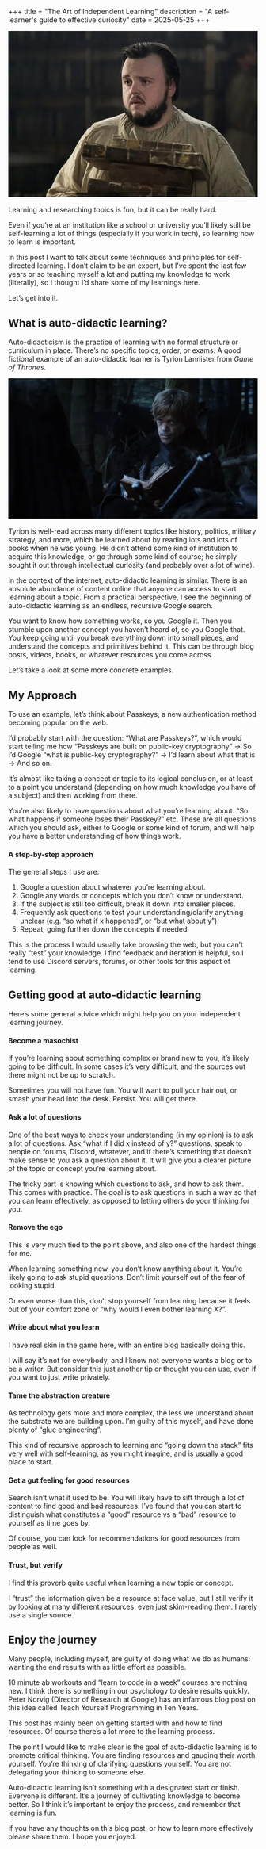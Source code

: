 +++
title = "The Art of Independent Learning"
description = "A self-learner's guide to effective curiosity"
date = 2025-05-25
+++

![](samwell-tarly.jpg)

Learning and researching topics is fun, but it can be really hard.

Even if you’re at an institution like a school or university you’ll likely still be self-learning a lot of things (especially if you work in tech), so learning how to learn is important.

In this post I want to talk about some techniques and principles for self-directed learning. I don’t claim to be an expert, but I’ve spent the last few years or so teaching myself a lot and putting my knowledge to work (literally), so I thought I’d share some of my learnings here.

Let’s get into it.

## What is auto-didactic learning?

Auto-didacticism is the practice of learning with no formal structure or curriculum in place. There’s no specific topics, order, or exams. A good fictional example of an auto-didactic learner is Tyrion Lannister from *Game of Thrones*.

![](tyrion.jpg)

Tyrion is well-read across many different topics like history, politics, military strategy, and more, which he learned about by reading lots and lots of books when he was young. He didn’t attend some kind of institution to acquire this knowledge, or go through some kind of course; he simply sought it out through intellectual curiosity (and probably over a lot of wine).

In the context of the internet, auto-didactic learning is similar. There is an absolute abundance of content online that anyone can access to start learning about a topic. From a practical perspective, I see the beginning of auto-didactic learning as an endless, recursive Google search.

You want to know how something works, so you Google it. Then you stumble upon another concept you haven’t heard of, so you Google that. You keep going until you break everything down into small pieces, and understand the concepts and primitives behind it. This can be through blog posts, videos, books, or whatever resources you come across.

Let’s take a look at some more concrete examples.

## My Approach

To use an example, let’s think about Passkeys, a new authentication method becoming popular on the web.

I’d probably start with the question: “What are Passkeys?”, which would start telling me how “Passkeys are built on public-key cryptography” → So I’d Google “what is public-key cryptography?” → I’d learn about what that is → And so on.

It’s almost like taking a concept or topic to its logical conclusion, or at least to a point you understand (depending on how much knowledge you have of a subject) and then working from there.

You’re also likely to have questions about what you’re learning about. “So what happens if someone loses their Passkey?” etc. These are all questions which you should ask, either to Google or some kind of forum, and will help you have a better understanding of how things work.

#### A step-by-step approach

The general steps I use are:

1. Google a question about whatever you’re learning about.
2. Google any words or concepts which you don’t know or understand.
3. If the subject is still too difficult, break it down into smaller pieces.
4. Frequently ask questions to test your understanding/clarify anything unclear (e.g. “so what if x happened”, or “but what about y”).
5. Repeat, going further down the concepts if needed.

This is the process I would usually take browsing the web, but you can’t really “test” your knowledge. I find feedback and iteration is helpful, so I tend to use Discord servers, forums, or other tools for this aspect of learning.

## Getting good at auto-didactic learning

Here’s some general advice which might help you on your independent learning journey.

#### Become a masochist

If you’re learning about something complex or brand new to you, it’s likely going to be difficult. In some cases it’s very difficult, and the sources out there might not be up to scratch.

Sometimes you will not have fun. You will want to pull your hair out, or smash your head into the desk. Persist. You will get there.

#### Ask a lot of questions

One of the best ways to check your understanding (in my opinion) is to ask a lot of questions. Ask “what if I did x instead of y?” questions, speak to people on forums, Discord, whatever, and if there’s something that doesn’t make sense to you ask a question about it. It will give you a clearer picture of the topic or concept you’re learning about.

The tricky part is knowing which questions to ask, and how to ask them. This comes with practice. The goal is to ask questions in such a way so that you can learn effectively, as opposed to letting others do your thinking for you.

#### Remove the ego

This is very much tied to the point above, and also one of the hardest things for me.

When learning something new, you don’t know anything about it. You’re likely going to ask stupid questions. Don’t limit yourself out of the fear of looking stupid.

Or even worse than this, don’t stop yourself from learning because it feels out of your comfort zone or “why would I even bother learning X?”.

#### Write about what you learn

I have real skin in the game here, with an entire blog basically doing this.

I will say it’s not for everybody, and I know not everyone wants a blog or to be a writer. But consider this just another tip or thought you can use, even if you want to just write privately.

#### Tame the abstraction creature

As technology gets more and more complex, the less we understand about the substrate we are building upon. I’m guilty of this myself, and have done plenty of “glue engineering”.

This kind of recursive approach to learning and “going down the stack” fits very well with self-learning, as you might imagine, and is usually a good place to start.

#### Get a gut feeling for good resources

Search isn’t what it used to be. You will likely have to sift through a lot of content to find good and bad resources. I’ve found that you can start to distinguish what constitutes a “good” resource vs a “bad” resource to yourself as time goes by.

Of course, you can look for recommendations for good resources from people as well.

#### Trust, but verify
I find this proverb quite useful when learning a new topic or concept.

I “trust” the information given be a resource at face value, but I still verify it by looking at many different resources, even just skim-reading them. I rarely use a single source.

## Enjoy the journey

Many people, including myself, are guilty of doing what we do as humans: wanting the end results with as little effort as possible.

10 minute ab workouts and “learn to code in a week” courses are nothing new. I think there is something in our psychology to desire results quickly. Peter Norvig (Director of Research at Google) has an infamous blog post on this idea called Teach Yourself Programming in Ten Years.

This post has mainly been on getting started with and how to find resources. Of course there’s a lot more to the learning process.

The point I would like to make clear is the goal of auto-didactic learning is to promote critical thinking. You are finding resources and gauging their worth yourself. You’re thinking of clarifying questions yourself. You are not delegating your thinking to someone else.

Auto-didactic learning isn’t something with a designated start or finish. Everyone is different. It’s a journey of cultivating knowledge to become better. So I think it’s important to enjoy the process, and remember that learning is fun.

If you have any thoughts on this blog post, or how to learn more effectively please share them. I hope you enjoyed.

